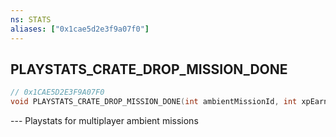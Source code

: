 ```yaml
---
ns: STATS
aliases: ["0x1cae5d2e3f9a07f0"]
---
```

## PLAYSTATS_CRATE_DROP_MISSION_DONE

```c
// 0x1CAE5D2E3F9A07F0
void PLAYSTATS_CRATE_DROP_MISSION_DONE(int ambientMissionId, int xpEarned, int cashEarned, int weaponHash, int otherItemsHash, int enemiesKilled, itemhasharray specialItemHashs, bool collectedBodyArmour);
```

--- Playstats for multiplayer ambient missions

